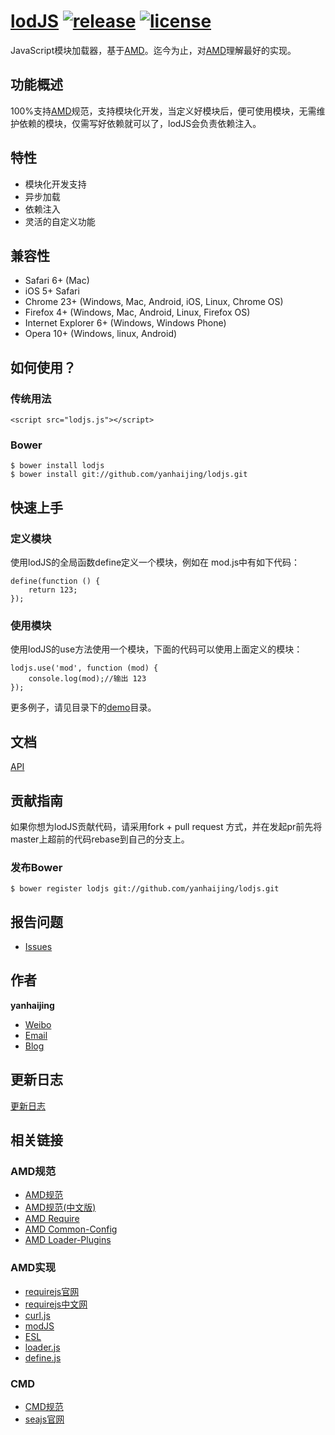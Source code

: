 # [lodJS](https://github.com/yanhaijing/lodjs) [![release](https://img.shields.io/badge/release-v0.1.0-orange.svg)](https://github.com/yanhaijing/template.js/releases/tag/v0.1.0) [![license](http://img.shields.io/npm/l/express.svg)](https://github.com/yanhaijing/lodjs/blob/master/MIT-LICENSE.txt)

JavaScript模块加载器，基于[AMD](https://github.com/amdjs/amdjs-api/blob/master/AMD.md)。迄今为止，对[AMD](https://github.com/amdjs/amdjs-api/blob/master/AMD.md)理解最好的实现。

## 功能概述

100%支持[AMD](https://github.com/amdjs/amdjs-api/blob/master/AMD.md)规范，支持模块化开发，当定义好模块后，便可使用模块，无需维护依赖的模块，仅需写好依赖就可以了，lodJS会负责依赖注入。

## 特性

- 模块化开发支持
- 异步加载
- 依赖注入
- 灵活的自定义功能

## 兼容性

- Safari 6+ (Mac)
- iOS 5+ Safari
- Chrome 23+ (Windows, Mac, Android, iOS, Linux, Chrome OS)
- Firefox 4+ (Windows, Mac, Android, Linux, Firefox OS)
- Internet Explorer 6+ (Windows, Windows Phone)
- Opera 10+ (Windows, linux, Android)

## 如何使用？

### 传统用法
	
	<script src="lodjs.js"></script>

### Bower

	$ bower install lodjs
	$ bower install git://github.com/yanhaijing/lodjs.git

## 快速上手

### 定义模块

使用lodJS的全局函数define定义一个模块，例如在 mod.js中有如下代码：

	define(function () {
		return 123;
	});

### 使用模块

使用lodJS的use方法使用一个模块，下面的代码可以使用上面定义的模块：

	lodjs.use('mod', function (mod) {
		console.log(mod);//输出 123
	});

更多例子，请见目录下的[demo](demo)目录。

## 文档

[API](doc/api.md)

## 贡献指南

如果你想为lodJS贡献代码，请采用fork + pull request 方式，并在发起pr前先将master上超前的代码rebase到自己的分支上。

### 发布Bower
	
	$ bower register lodjs git://github.com/yanhaijing/lodjs.git

## 报告问题

- [Issues](https://github.com/yanhaijing/lodjs/issues "报告问题")

## 作者

**yanhaijing**

- [Weibo](http://weibo.com/yanhaijing1234 "yanhaijing's Weibo")
- [Email](mailto:yanhaijing@yeah.net "yanhaijing's Email")
- [Blog](http://yanhaijing.com "yanhaijing's Blog")

## 更新日志

[更新日志](CHANGELOG.md)

## 相关链接

### AMD规范
- [AMD规范](https://github.com/amdjs/amdjs-api/blob/master/AMD.md)
- [AMD规范(中文版)](https://github.com/amdjs/amdjs-api/wiki/AMD-(%E4%B8%AD%E6%96%87%E7%89%88))
- [AMD Require](https://github.com/amdjs/amdjs-api/wiki/require)
- [AMD Common-Config](https://github.com/amdjs/amdjs-api/wiki/Common-Config)
- [AMD Loader-Plugins](https://github.com/amdjs/amdjs-api/wiki/Loader-Plugins)

### AMD实现
- [requirejs官网](http://requirejs.org/)
- [requirejs中文网](http://requirejs.cn/)
- [curl.js](https://github.com/cujojs/curl)
- [modJS](https://github.com/fex-team/mod)
- [ESL](https://github.com/ecomfe/esl)
- [loader.js](https://github.com/ember-cli/loader.js)
- [define.js](https://github.com/fixjs/define.js)

### CMD
- [CMD规范](https://github.com/cmdjs/specification/blob/master/draft/module.md)
- [seajs官网](http://seajs.org/docs/)
